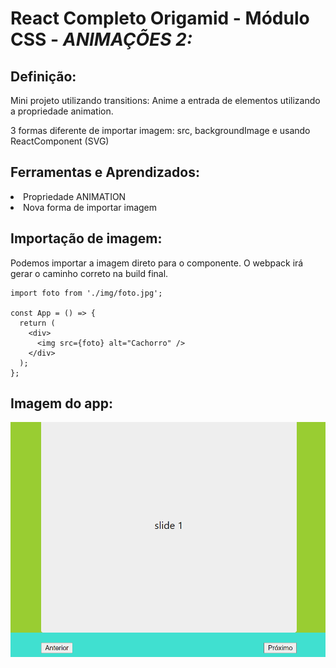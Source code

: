# React Completo Origamid - Módulo CSS - <i> ANIMAÇÕES 2: </i>

## Definição:

<p>Mini projeto utilizando transitions: Anime a entrada de elementos utilizando a propriedade animation. </p>
<p>3 formas diferente de importar imagem: src, backgroundImage e usando ReactComponent (SVG)</p>

## Ferramentas e Aprendizados:
<li> Propriedade ANIMATION</li>
<li> Nova forma de importar imagem</li>


## Importação de imagem:

<p>Podemos importar a imagem direto para o componente. O webpack irá gerar o caminho correto na build final.</p>

```
import foto from './img/foto.jpg';

const App = () => {
  return (
    <div>
      <img src={foto} alt="Cachorro" />
    </div>
  );
};

```
## Imagem do app:

<img src="./gif1.gif"/>
